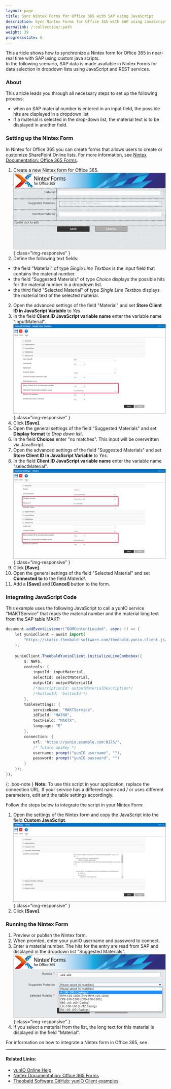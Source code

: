 ```yaml
---
layout: page
title: Sync Nintex Forms for Office 365 with SAP using JavaScript
description: Sync Nintex Forms for Office 365 with SAP using JavaScript
permalink: /:collection/:path
weight: 39
progressstate: 5
---
```


This article shows how to synchronize a Nintex form for Office 365 in near-real time with SAP using custom java scripts.<br>
In the following scenario, SAP data is made available in Nintex Forms for data selection in dropdown lists using JavaScript and REST services.

### About 

This article leads you through all necessary steps to set up the following process:
- when an SAP material number is entered in an input field, the possible hits are displayed in a dropdown list.
- If a material is selected in the drop-down list, the material text is to be displayed in another field.


### Setting up the Nintex Form

In Nintex for Office 365 you can create forms that allows users to create or customize SharePoint Online lists.
For more information, see [Nintex Documentation: Office 365 Forms](https://help.nintex.com/en-US/office365/Forms/DesignForms.htm).

1. Create a new Nintex form for Office 365.<br>
![nintex-office-design](/img/contents/yunio/nintex-office-design.png){:class="img-responsive" }
2. Define the following text fields:
- the field "Material" of type *Single Line Textbox* is the input field that contains the material number. 
- the field "Suggested Materials" of type *Choice* displays the possible hits for the material number in a dropdown list. 
- the third field "Selected Material" of type *Single Line Textbox* displays the material text of the selected material.
2. Open the advanced settings of the field "Material" and set **Store Client ID in JavaScript Variable** to *Yes*.
3. In the field **Client ID JavaScript variable name** enter the variable name "inputMaterial".<br>
![nintex-office-material-number](/img/contents/yunio/nintex-office-material-number.png){:class="img-responsive" }
4. Click **[Save]**.
5. Open the general settings of the field "Suggested Materials" and set **Display format** to *Drop down list*.
6. In the field **Choices** enter "no matches". This input will be overwritten via JavaScript.
7. Open the advanced settings of the field "Suggested Materials" and set **Store Client ID in JavaScript Variable** to *Yes*.
8. In the field **Client ID JavaScript variable name** enter the variable name "selectMaterial".<br>
![nintex-office-dropdown](/img/contents/yunio/nintex-office-dropdown.png){:class="img-responsive" }
9. Click **[Save]**.
10. Open the general settings of the field "Selected Material" and set **Connected to** to the field *Material*.
11. Add a **[Save]** and **[Cancel]** button to the form.


### Integrating JavaScript Code

This example uses the following JavaScript to call a yunIO service "MAKTService" that reads the material number and the material long text from the SAP table MAKT:

```java
document.addEventListener("DOMContentLoaded", async () => {
    let yunioClient = await import(
        "https://static.theobald-software.com/theobald.yunio.client.js/dist/theobald.yunio.client.js"
    );

    yunioClient.TheobaldYunioClient.initializeLiveCombobox({
        $: NWF$,
        controls: {
            inputId: inputMaterial,
            selectId: selectMaterial,
            outputId: outputMaterialId
            /*descriptionId: outputMaterialDescription*/
            /*buttonId: 'buttonId'*/
        },
        tableSettings: {
            serviceName: "MAKTService",
            idField: "MATNR",
            textField: "MAKTX",
            language: "E"
        },
        connection: {
            url: "https://yunio.example.com:8175/",
            /* future apiKey */
            username: prompt("yunIO username", ""),
            password: prompt("yunIO password", "")
        }
    });
});
```

{: .box-note }
**Note:** To use this script in your application, replace the connection URL. 
If your service has a different name and / or uses different parameters, edit and the table settings accordingly.

Follow the steps below to integrate the script in your Nintex Form:

1. Open the settings of the Nintex form and copy the JavaScript into the field **Custom JavaScript**.
![nintex-office-java-code](/img/contents/yunio/nintex-office-java-code.png){:class="img-responsive" }
2. Click **[Save]**.


### Running the Nintex Form
1. Preview or publish the Nintex form.
2. When promted, enter your yunIO username and password to connect.
3. Enter a material number. The hits for the entry are read from SAP and displayed in the dropdown list "Suggested Materials".<br>
![nintex-office-selection](/img/contents/yunio/nintex-office-selection.png){:class="img-responsive" }
4. If you select a material from the list, the long text for this material is displayed in the field "Material".

For information on how to integrate a Nintex form in Office 365, see []().


******
#### Related Links:
- [yunIO Online Help](https://help.theobald-software.com/en/yunio/)
- [Nintex Documentation: Office 365 Forms](https://help.nintex.com/en-US/office365/Forms/DesignForms.htm)
- [Theobald Software GitHub: yunIO Client examples](https://github.com/theobald-software/static.theobald-software.github.io/tree/main/theobald.yunio.client.js)
